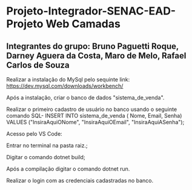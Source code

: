 # Projeto-Integrador-SENAC-EAD-Projeto Web Camadas
 

## Integrantes do grupo: Bruno Paguetti Roque, Darney Aguera da Costa, Maro de Melo, Rafael Carlos de Souza


Realizar a instalação do MySql pelo sequinte link: https://dev.mysql.com/downloads/workbench/

Após a instalação, criar o banco de dados "sistema_de_venda". 


Realizar o primeiro cadastro de usuário no banco usando o seguinte comando SQL- INSERT INTO sistema_de_venda (  Nome, Email, Senha) VALUES ("InsiraAquiONome", "InsiraAquiOEmail", "InsiraAquiASenha");

Acesso pelo VS Code: 

Entrar no terminal na pasta raiz.;

Digitar o comando dotnet build;

Após a compilação digitar o comando dotnet run.

Realizar o login com as credenciais cadastradas no banco.




